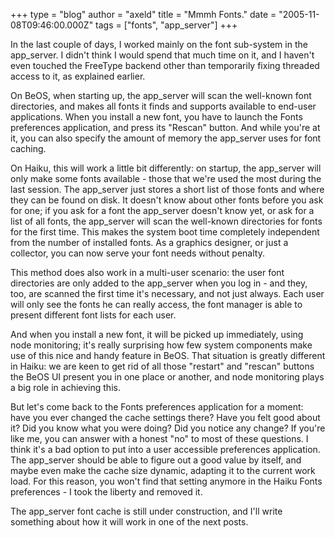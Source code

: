 +++
type = "blog"
author = "axeld"
title = "Mmmh Fonts."
date = "2005-11-08T09:46:00.000Z"
tags = ["fonts", "app_server"]
+++

In the last couple of days, I worked mainly on the font sub-system in the app_server. I didn't think I would spend that much time on it, and I haven't even touched the FreeType backend other than temporarily fixing threaded access to it, as explained earlier.

On BeOS, when starting up, the app_server will scan the well-known font directories, and makes all fonts it finds and supports available to end-user applications. When you install a new font, you have to launch the Fonts preferences application, and press its "Rescan" button. And while you're at it, you can also specify the amount of memory the app_server uses for font caching.

On Haiku, this will work a little bit differently: on startup, the app_server will only make some fonts available - those that we're used the most during the last session. The app_server just stores a short list of those fonts and where they can be found on disk. It doesn't know about other fonts before you ask for one; if you ask for a font the app_server doesn't know yet, or ask for a list of all fonts, the app_server will scan the well-known directories for fonts for the first time. This makes the system boot time completely independent from the number of installed fonts. As a graphics designer, or just a collector, you can now serve your font needs without penalty.

This method does also work in a multi-user scenario: the user font directories are only added to the app_server when you log in - and they, too, are scanned the first time it's necessary, and not just always. Each user will only see the fonts he can really access, the font manager is able to present different font lists for each user.

And when you install a new font, it will be picked up immediately, using node monitoring; it's really surprising how few system components make use of this nice and handy feature in BeOS. That situation is greatly different in Haiku: we are keen to get rid of all those "restart" and "rescan" buttons the BeOS UI present you in one place or another, and node monitoring plays a big role in achieving this.

But let's come back to the Fonts preferences application for a moment: have you ever changed the cache settings there? Have you felt good about it? Did you know what you were doing? Did you notice any change? If you're like me, you can answer with a honest "no" to most of these questions. I think it's a bad option to put into a user accessible preferences application. The app_server should be able to figure out a good value by itself, and maybe even make the cache size dynamic, adapting it to the current work load. For this reason, you won't find that setting anymore in the Haiku Fonts preferences - I took the liberty and removed it.

The app_server font cache is still under construction, and I'll write something about how it will work in one of the next posts.